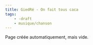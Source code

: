 ```yaml
---
title: GiedRé - On fait tous caca
tags:
    - -draft
    - musique/chanson
---
```


Page créée automatiquement, mais vide.
